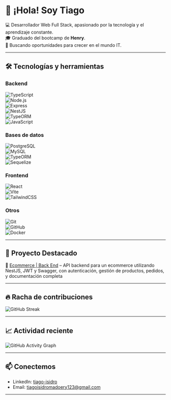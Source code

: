 # 👋 ¡Hola! Soy Tiago  

💻 Desarrollador Web Full Stack, apasionado por la tecnología y el aprendizaje constante.  
🎓 Graduado del bootcamp de **Henry**.  
🚀 Buscando oportunidades para crecer en el mundo IT.  

---

## 🛠️ Tecnologías y herramientas  

### Backend  
![TypeScript](https://img.shields.io/badge/TypeScript-3178C6?style=for-the-badge&logo=typescript&logoColor=white)  
![Node.js](https://img.shields.io/badge/Node.js-43853D?style=for-the-badge&logo=node.js&logoColor=white)  
![Express](https://img.shields.io/badge/Express-000000?style=for-the-badge&logo=express&logoColor=white)  
![NestJS](https://img.shields.io/badge/NestJS-E0234E?style=for-the-badge&logo=nestjs&logoColor=white)  
![TypeORM](https://img.shields.io/badge/TypeORM-FF5733?style=for-the-badge&logo=typeorm&logoColor=white)  
![JavaScript](https://img.shields.io/badge/JavaScript-F7DF1E?style=for-the-badge&logo=javascript&logoColor=black)

### Bases de datos  
![PostgreSQL](https://img.shields.io/badge/PostgreSQL-316192?style=for-the-badge&logo=postgresql&logoColor=white)  
![MySQL](https://img.shields.io/badge/MySQL-005C84?style=for-the-badge&logo=mysql&logoColor=white)  
![TypeORM](https://img.shields.io/badge/TypeORM-FF5733?style=for-the-badge&logo=typeorm&logoColor=white)  
![Sequelize](https://img.shields.io/badge/Sequelize-3B4D98?style=for-the-badge&logo=sequelize&logoColor=white)  

### Frontend  
![React](https://img.shields.io/badge/React-20232A?style=for-the-badge&logo=react&logoColor=61DAFB)  
![Vite](https://img.shields.io/badge/Vite-646CFF?style=for-the-badge&logo=vite&logoColor=FFD62E)  
![TailwindCSS](https://img.shields.io/badge/Tailwind_CSS-38B2AC?style=for-the-badge&logo=tailwind-css&logoColor=white)  

### Otros  
![Git](https://img.shields.io/badge/Git-F05033?style=for-the-badge&logo=git&logoColor=white)  
![GitHub](https://img.shields.io/badge/GitHub-181717?style=for-the-badge&logo=github&logoColor=white)  
![Docker](https://img.shields.io/badge/Docker-2496ED?style=for-the-badge&logo=docker&logoColor=white)  

---

## 📌 Proyecto Destacado
🔹 [Ecommerce | Back End](https://github.com/tiagoisi/ecommerce-tiagoisi) – API backend para un ecommerce utilizando NestJS, JWT y Swagger, con autenticación, gestión de productos, pedidos, y documentación completa

---

## 🔥 Racha de contribuciones  
![GitHub Streak](https://streak-stats.demolab.com?user=tiagoisi&theme=radical&hide_border=true)  

---

## 📈 Actividad reciente  
![GitHub Activity Graph](https://github-readme-activity-graph.vercel.app/graph?username=tiagoisi&theme=radical&hide_border=true)  

---

## 📫 Conectemos  
- LinkedIn: [tiago-isidro](https://www.linkedin.com/in/tiago-isidro/)  
- Email: tiagoisidromadoery123@gmail.com  

---
